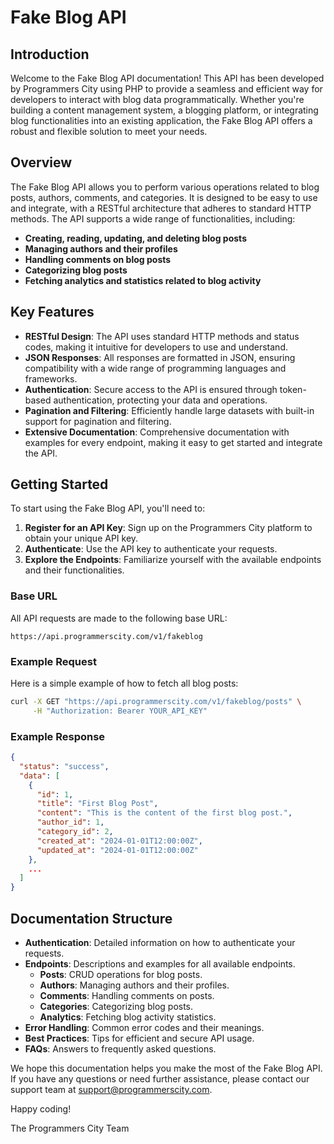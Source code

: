 # Fake Blog API

## Introduction

Welcome to the Fake Blog API documentation! This API has been developed by Programmers City using PHP to provide a seamless and efficient way for developers to interact with blog data programmatically. Whether you're building a content management system, a blogging platform, or integrating blog functionalities into an existing application, the Fake Blog API offers a robust and flexible solution to meet your needs.

## Overview

The Fake Blog API allows you to perform various operations related to blog posts, authors, comments, and categories. It is designed to be easy to use and integrate, with a RESTful architecture that adheres to standard HTTP methods. The API supports a wide range of functionalities, including:

- **Creating, reading, updating, and deleting blog posts**
- **Managing authors and their profiles**
- **Handling comments on blog posts**
- **Categorizing blog posts**
- **Fetching analytics and statistics related to blog activity**

## Key Features

- **RESTful Design**: The API uses standard HTTP methods and status codes, making it intuitive for developers to use and understand.
- **JSON Responses**: All responses are formatted in JSON, ensuring compatibility with a wide range of programming languages and frameworks.
- **Authentication**: Secure access to the API is ensured through token-based authentication, protecting your data and operations.
- **Pagination and Filtering**: Efficiently handle large datasets with built-in support for pagination and filtering.
- **Extensive Documentation**: Comprehensive documentation with examples for every endpoint, making it easy to get started and integrate the API.

## Getting Started

To start using the Fake Blog API, you'll need to:

1. **Register for an API Key**: Sign up on the Programmers City platform to obtain your unique API key.
2. **Authenticate**: Use the API key to authenticate your requests.
3. **Explore the Endpoints**: Familiarize yourself with the available endpoints and their functionalities.

### Base URL

All API requests are made to the following base URL:
```
https://api.programmerscity.com/v1/fakeblog
```

### Example Request

Here is a simple example of how to fetch all blog posts:

```sh
curl -X GET "https://api.programmerscity.com/v1/fakeblog/posts" \
     -H "Authorization: Bearer YOUR_API_KEY"
```

### Example Response

```json
{
  "status": "success",
  "data": [
    {
      "id": 1,
      "title": "First Blog Post",
      "content": "This is the content of the first blog post.",
      "author_id": 1,
      "category_id": 2,
      "created_at": "2024-01-01T12:00:00Z",
      "updated_at": "2024-01-01T12:00:00Z"
    },
    ...
  ]
}
```

## Documentation Structure

- **Authentication**: Detailed information on how to authenticate your requests.
- **Endpoints**: Descriptions and examples for all available endpoints.
  - **Posts**: CRUD operations for blog posts.
  - **Authors**: Managing authors and their profiles.
  - **Comments**: Handling comments on posts.
  - **Categories**: Categorizing blog posts.
  - **Analytics**: Fetching blog activity statistics.
- **Error Handling**: Common error codes and their meanings.
- **Best Practices**: Tips for efficient and secure API usage.
- **FAQs**: Answers to frequently asked questions.

We hope this documentation helps you make the most of the Fake Blog API. If you have any questions or need further assistance, please contact our support team at support@programmerscity.com.

Happy coding!

The Programmers City Team